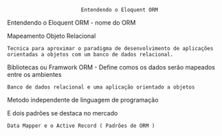                             Entendendo o Eloquent ORM

Entendendo o Eloquent ORM - nome do ORM 


Mapeamento Objeto Relacional

    Tecnica para aproximar o paradigma de desenvolvimento de aplicações
    orientadas a objetos com um banco de dados relacional.

Bibliotecas ou Framwork ORM - Define comos os dados serão mapeados entre os ambientes

    Banco de dados relacional e uma aplicação orientado a objetos

Metodo independente de linguagem de programação

E dois padrões se destaca no mercado 

    Data Mapper e o Active Record ( Padrões de ORM )